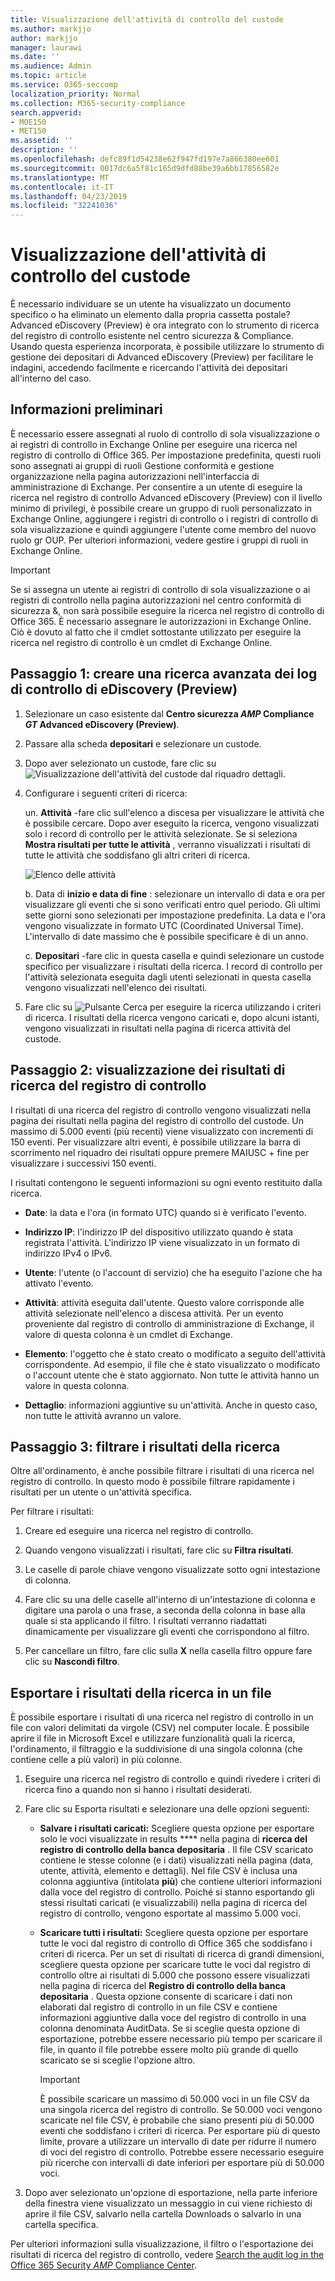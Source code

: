 ```yaml
---
title: Visualizzazione dell'attività di controllo del custode
ms.author: markjjo
author: markjjo
manager: laurawi
ms.date: ''
ms.audience: Admin
ms.topic: article
ms.service: O365-seccomp
localization_priority: Normal
ms.collection: M365-security-compliance
search.appverid:
- MOE150
- MET150
ms.assetid: ''
description: ''
ms.openlocfilehash: defc89f1d54238e62f947fd197e7a866380ee601
ms.sourcegitcommit: 0017dc6a5f81c165d9dfd88be39a6bb17856582e
ms.translationtype: MT
ms.contentlocale: it-IT
ms.lasthandoff: 04/23/2019
ms.locfileid: "32241036"
---
```

# <a name="view-custodian-audit-activity"></a>Visualizzazione dell'attività di controllo del custode

È necessario individuare se un utente ha visualizzato un documento specifico o ha eliminato un elemento dalla propria cassetta postale? Advanced eDiscovery (Preview) è ora integrato con lo strumento di ricerca del registro di controllo esistente nel centro sicurezza & Compliance. Usando questa esperienza incorporata, è possibile utilizzare lo strumento di gestione dei depositari di Advanced eDiscovery (Preview) per facilitare le indagini, accedendo facilmente e ricercando l'attività dei depositari all'interno del caso.

## <a name="before-you-begin"></a>Informazioni preliminari

È necessario essere assegnati al ruolo di controllo di sola visualizzazione o ai registri di controllo in Exchange Online per eseguire una ricerca nel registro di controllo di Office 365. Per impostazione predefinita, questi ruoli sono assegnati ai gruppi di ruoli Gestione conformità e gestione organizzazione nella pagina autorizzazioni nell'interfaccia di amministrazione di Exchange. Per consentire a un utente di eseguire la ricerca nel registro di controllo Advanced eDiscovery (Preview) con il livello minimo di privilegi, è possibile creare un gruppo di ruoli personalizzato in Exchange Online, aggiungere i registri di controllo o i registri di controllo di sola visualizzazione e quindi aggiungere l'utente come membro del nuovo ruolo gr OUP. Per ulteriori informazioni, vedere gestire i gruppi di ruoli in Exchange Online.

> [!IMPORTANT]
> Se si assegna un utente ai registri di controllo di sola visualizzazione o ai registri di controllo nella pagina autorizzazioni nel centro conformità di sicurezza &, non sarà possibile eseguire la ricerca nel registro di controllo di Office 365. È necessario assegnare le autorizzazioni in Exchange Online. Ciò è dovuto al fatto che il cmdlet sottostante utilizzato per eseguire la ricerca nel registro di controllo è un cmdlet di Exchange Online.

## <a name="step-1-create-an-advanced-ediscovery-preview-audit-log-search"></a>Passaggio 1: creare una ricerca avanzata dei log di controllo di eDiscovery (Preview)

   1. Selezionare un caso esistente dal **Centro sicurezza _AMP_ Compliance _GT_ Advanced eDiscovery (Preview)**.
   
   2. Passare alla scheda **depositari** e selezionare un custode.
   
   3. Dopo aver selezionato un custode, fare clic su  ![Visualizzazione dell'attività del custode](../media/ViewCustodianActivity.PNG)  dal riquadro dettagli.
   
   4. Configurare i seguenti criteri di ricerca:
      
      un. **Attività** -fare clic sull'elenco a discesa per visualizzare le attività che è possibile cercare. Dopo aver eseguito la ricerca, vengono visualizzati solo i record di controllo per le attività selezionate. Se si seleziona **Mostra risultati per tutte le attività** , verranno visualizzati i risultati di tutte le attività che soddisfano gli altri criteri di ricerca.

      ![Elenco delle attività](../media/CustodianActivityAudit.PNG)
      
      b. Data di **inizio e data di fine** : selezionare un intervallo di data e ora per visualizzare gli eventi che si sono verificati entro quel periodo. Gli ultimi sette giorni sono selezionati per impostazione predefinita. La data e l'ora vengono visualizzate in formato UTC (Coordinated Universal Time). L'intervallo di date massimo che è possibile specificare è di un anno.
      
      c. **Depositari** -fare clic in questa casella e quindi selezionare un custode specifico per visualizzare i risultati della ricerca. I record di controllo per l'attività selezionata eseguita dagli utenti selezionati in questa casella vengono visualizzati nell'elenco dei risultati.
      
   5. Fare clic su   ![Pulsante Cerca](../media/SearchButton.PNG)  per eseguire la ricerca utilizzando i criteri di ricerca. I risultati della ricerca vengono caricati e, dopo alcuni istanti, vengono visualizzati in risultati nella pagina di ricerca attività del custode. 

## <a name="step-2-view-the-audit-log-search-results"></a>Passaggio 2: visualizzazione dei risultati di ricerca del registro di controllo

I risultati di una ricerca del registro di controllo vengono visualizzati nella pagina dei risultati nella pagina del registro di controllo del custode. Un massimo di 5.000 eventi (più recenti) viene visualizzato con incrementi di 150 eventi. Per visualizzare altri eventi, è possibile utilizzare la barra di scorrimento nel riquadro dei risultati oppure premere MAIUSC + fine per visualizzare i successivi 150 eventi.

I risultati contengono le seguenti informazioni su ogni evento restituito dalla ricerca.
- **Date**: la data e l'ora (in formato UTC) quando si è verificato l'evento.

- **Indirizzo IP**: l'indirizzo IP del dispositivo utilizzato quando è stata registrata l'attività. L'indirizzo IP viene visualizzato in un formato di indirizzo IPv4 o IPv6.

- **Utente**: l'utente (o l'account di servizio) che ha eseguito l'azione che ha attivato l'evento.

- **Attività**: attività eseguita dall'utente. Questo valore corrisponde alle attività selezionate nell'elenco a discesa attività. Per un evento proveniente dal registro di controllo di amministrazione di Exchange, il valore di questa colonna è un cmdlet di Exchange.

- **Elemento**: l'oggetto che è stato creato o modificato a seguito dell'attività corrispondente. Ad esempio, il file che è stato visualizzato o modificato o l'account utente che è stato aggiornato. Non tutte le attività hanno un valore in questa colonna.

- **Dettaglio**: informazioni aggiuntive su un'attività. Anche in questo caso, non tutte le attività avranno un valore.

## <a name="step-3-filter-the-search-results"></a>Passaggio 3: filtrare i risultati della ricerca

Oltre all'ordinamento, è anche possibile filtrare i risultati di una ricerca nel registro di controllo. In questo modo è possibile filtrare rapidamente i risultati per un utente o un'attività specifica. 

Per filtrare i risultati:

 1. Creare ed eseguire una ricerca nel registro di controllo.
  
2. Quando vengono visualizzati i risultati, fare clic su **Filtra risultati**.
 
3. Le caselle di parole chiave vengono visualizzate sotto ogni intestazione di colonna.
  
4. Fare clic su una delle caselle all'interno di un'intestazione di colonna e digitare una parola o una frase, a seconda della colonna in base alla quale si sta applicando il filtro. I risultati verranno riadattati dinamicamente per visualizzare gli eventi che corrispondono al filtro.
  
5. Per cancellare un filtro, fare clic sulla **X** nella casella filtro oppure fare clic su **Nascondi filtro**.

## <a name="export-the-search-results-to-a-file"></a>Esportare i risultati della ricerca in un file

È possibile esportare i risultati di una ricerca nel registro di controllo in un file con valori delimitati da virgole (CSV) nel computer locale. È possibile aprire il file in Microsoft Excel e utilizzare funzionalità quali la ricerca, l'ordinamento, il filtraggio e la suddivisione di una singola colonna (che contiene celle a più valori) in più colonne.

1. Eseguire una ricerca nel registro di controllo e quindi rivedere i criteri di ricerca fino a quando non si hanno i risultati desiderati.
  
2. Fare clic su Esporta risultati e selezionare una delle opzioni seguenti:

    - **Salvare i risultati caricati:** Scegliere questa opzione per esportare solo le voci visualizzate in results **** nella pagina di **ricerca del registro di controllo della banca depositaria** . Il file CSV scaricato contiene le stesse colonne (e i dati) visualizzati nella pagina (data, utente, attività, elemento e dettagli). Nel file CSV è inclusa una colonna aggiuntiva (intitolata **più**) che contiene ulteriori informazioni dalla voce del registro di controllo. Poiché si stanno esportando gli stessi risultati caricati (e visualizzabili) nella pagina di ricerca del registro di controllo, vengono esportate al massimo 5.000 voci.
        
    - **Scaricare tutti i risultati:** Scegliere questa opzione per esportare tutte le voci dal registro di controllo di Office 365 che soddisfano i criteri di ricerca. Per un set di risultati di ricerca di grandi dimensioni, scegliere questa opzione per scaricare tutte le voci dal registro di controllo oltre ai risultati di 5.000 che possono essere visualizzati nella pagina di ricerca del **Registro di controllo della banca depositaria** . Questa opzione consente di scaricare i dati non elaborati dal registro di controllo in un file CSV e contiene informazioni aggiuntive dalla voce del registro di controllo in una colonna denominata AuditData. Se si sceglie questa opzione di esportazione, potrebbe essere necessario più tempo per scaricare il file, in quanto il file potrebbe essere molto più grande di quello scaricato se si sceglie l'opzione altro.
    
      > [!IMPORTANT]
      > È possibile scaricare un massimo di 50.000 voci in un file CSV da una singola ricerca del registro di controllo. Se 50.000 voci vengono scaricate nel file CSV, è probabile che siano presenti più di 50.000 eventi che soddisfano i criteri di ricerca. Per esportare più di questo limite, provare a utilizzare un intervallo di date per ridurre il numero di voci del registro di controllo. Potrebbe essere necessario eseguire più ricerche con intervalli di date inferiori per esportare più di 50.000 voci.
        

3. Dopo aver selezionato un'opzione di esportazione, nella parte inferiore della finestra viene visualizzato un messaggio in cui viene richiesto di aprire il file CSV, salvarlo nella cartella Downloads o salvarlo in una cartella specifica.

Per ulteriori informazioni sulla visualizzazione, il filtro o l'esportazione dei risultati di ricerca del registro di controllo, vedere [Search the audit log in the Office 365 Security _AMP_ Compliance Center](../search-the-audit-log-in-security-and-compliance.md).
